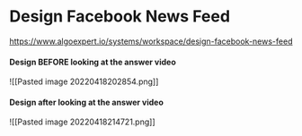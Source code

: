 # Design Facebook News Feed
https://www.algoexpert.io/systems/workspace/design-facebook-news-feed
#### Design BEFORE looking at the answer video
![[Pasted image 20220418202854.png]]

#### Design after looking at the answer video
![[Pasted image 20220418214721.png]]